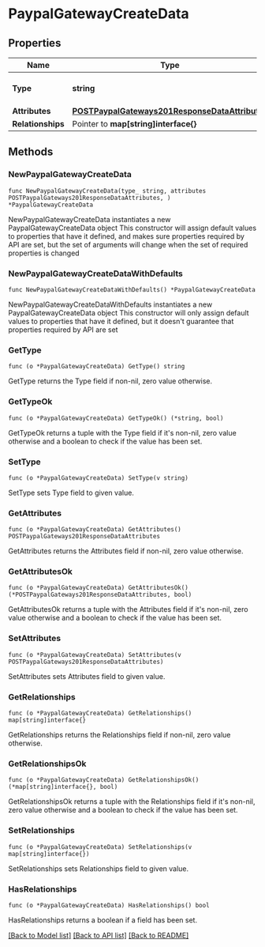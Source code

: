 # PaypalGatewayCreateData

## Properties

Name | Type | Description | Notes
------------ | ------------- | ------------- | -------------
**Type** | **string** | The resource&#39;s type | [default to "paypal_gateways"]
**Attributes** | [**POSTPaypalGateways201ResponseDataAttributes**](POSTPaypalGateways201ResponseDataAttributes.md) |  | 
**Relationships** | Pointer to **map[string]interface{}** |  | [optional] 

## Methods

### NewPaypalGatewayCreateData

`func NewPaypalGatewayCreateData(type_ string, attributes POSTPaypalGateways201ResponseDataAttributes, ) *PaypalGatewayCreateData`

NewPaypalGatewayCreateData instantiates a new PaypalGatewayCreateData object
This constructor will assign default values to properties that have it defined,
and makes sure properties required by API are set, but the set of arguments
will change when the set of required properties is changed

### NewPaypalGatewayCreateDataWithDefaults

`func NewPaypalGatewayCreateDataWithDefaults() *PaypalGatewayCreateData`

NewPaypalGatewayCreateDataWithDefaults instantiates a new PaypalGatewayCreateData object
This constructor will only assign default values to properties that have it defined,
but it doesn't guarantee that properties required by API are set

### GetType

`func (o *PaypalGatewayCreateData) GetType() string`

GetType returns the Type field if non-nil, zero value otherwise.

### GetTypeOk

`func (o *PaypalGatewayCreateData) GetTypeOk() (*string, bool)`

GetTypeOk returns a tuple with the Type field if it's non-nil, zero value otherwise
and a boolean to check if the value has been set.

### SetType

`func (o *PaypalGatewayCreateData) SetType(v string)`

SetType sets Type field to given value.


### GetAttributes

`func (o *PaypalGatewayCreateData) GetAttributes() POSTPaypalGateways201ResponseDataAttributes`

GetAttributes returns the Attributes field if non-nil, zero value otherwise.

### GetAttributesOk

`func (o *PaypalGatewayCreateData) GetAttributesOk() (*POSTPaypalGateways201ResponseDataAttributes, bool)`

GetAttributesOk returns a tuple with the Attributes field if it's non-nil, zero value otherwise
and a boolean to check if the value has been set.

### SetAttributes

`func (o *PaypalGatewayCreateData) SetAttributes(v POSTPaypalGateways201ResponseDataAttributes)`

SetAttributes sets Attributes field to given value.


### GetRelationships

`func (o *PaypalGatewayCreateData) GetRelationships() map[string]interface{}`

GetRelationships returns the Relationships field if non-nil, zero value otherwise.

### GetRelationshipsOk

`func (o *PaypalGatewayCreateData) GetRelationshipsOk() (*map[string]interface{}, bool)`

GetRelationshipsOk returns a tuple with the Relationships field if it's non-nil, zero value otherwise
and a boolean to check if the value has been set.

### SetRelationships

`func (o *PaypalGatewayCreateData) SetRelationships(v map[string]interface{})`

SetRelationships sets Relationships field to given value.

### HasRelationships

`func (o *PaypalGatewayCreateData) HasRelationships() bool`

HasRelationships returns a boolean if a field has been set.


[[Back to Model list]](../README.md#documentation-for-models) [[Back to API list]](../README.md#documentation-for-api-endpoints) [[Back to README]](../README.md)


